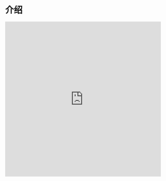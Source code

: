 # 介绍

<iframe height="500" style="width: 100%;" scrolling="no" title="Dog selector" src="https://codepen.io/ricardoolivaalonso/embed/JjYaOom?height=500&theme-id=light&default-tab=result" frameborder="no" allowtransparency="true" allowfullscreen="true">
  See the Pen <a href='https://codepen.io/ricardoolivaalonso/pen/JjYaOom'>Dog selector</a> by Ricardo Oliva Alonso
  (<a href='https://codepen.io/ricardoolivaalonso'>@ricardoolivaalonso</a>) on <a href='https://codepen.io'>CodePen</a>.
</iframe>
